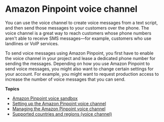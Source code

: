 # Amazon Pinpoint voice channel<a name="channels-voice"></a>

You can use the voice channel to create voice messages from a text script, and then send those messages to your customers over the phone\. The voice channel is a great way to reach customers whose phone numbers aren't able to receive SMS messages—for example, customers who use landlines or VoIP services\.

To send voice messages using Amazon Pinpoint, you first have to enable the voice channel in your project and lease a dedicated phone number for sending the messages\. Depending on how you use Amazon Pinpoint to send voice messages, you might also want to change certain settings for your account\. For example, you might want to request production access to increase the number of voice messages that you can send\.

**Topics**
+ [Amazon Pinpoint voice sandbox](channels-voice-sandbox.md)
+ [Setting up the Amazon Pinpoint voice channel](channels-voice-setup.md)
+ [Managing the Amazon Pinpoint voice channel](channels-voice-manage.md)
+ [Supported countries and regions \(voice channel\)](channels-voice-countries.md)